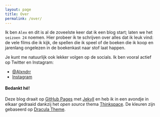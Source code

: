 ```yaml
---
layout: page
title: Over
permalink: /over/
---
```

Ik ben ``Alex`` en dit is al de zoveelste keer dat ik een blog start; laten we het ``seizoen 24`` noemen. Hier probeer ik te schrijven over alles dat ik leuk vind: de vele films die ik kijk, de spellen die ik speel of de boeken die ik koop en jarenlang ongelezen in de boekenkast naar stof laat happen. 

Je kunt me natuurlijk ook lekker volgen op de socials. Ik ben vooral actief op Twitter en Instagram:

- [@Alxndrr](http://www.twitter.com/Alxndrr)
- [Instagram](http://www.instagram.com/Alxndrr7)

#### Bedankt hé!
Deze blog draait op [GitHub Pages](https://pages.github.com) met [Jekyll](https://jekyllrb.com/) en heb ik in een avondje in elkaar gedraaid dankzij het _open source_ thema [Thinkspace](https://heiswayi.nrird.com/thinkspace/). De kleuren zijn gebaseerd op [Dracula Theme](https://draculatheme.com/). 
